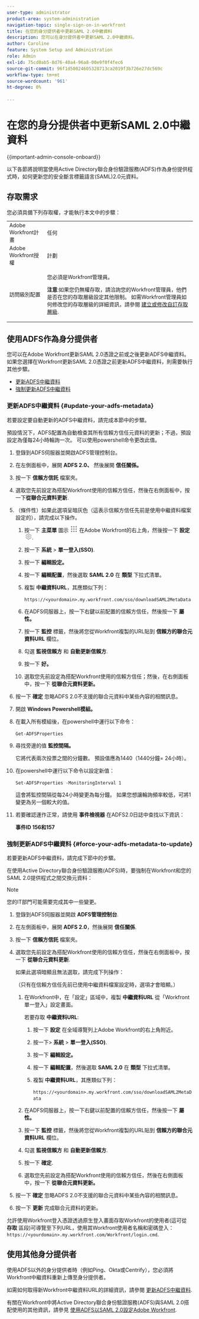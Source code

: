 ```yaml
---
user-type: administrator
product-area: system-administration
navigation-topic: single-sign-on-in-workfront
title: 在您的身分提供者中更新SAML 2.0中繼資料
description: 您可以在身分提供者中更新SAML 2.0中繼資料。
author: Caroline
feature: System Setup and Administration
role: Admin
exl-id: 75cd0ab5-8d76-40a4-96a8-00e9f0f4fec6
source-git-commit: 96f1d50024605328713ca2019f3b726e27dc569c
workflow-type: tm+mt
source-wordcount: '961'
ht-degree: 0%

---
```


# 在您的身分提供者中更新SAML 2.0中繼資料

{{important-admin-console-onboard}}

以下各節將說明當使用Active Directory聯合身份驗證服務(ADFS)作為身份提供程式時，如何更新您的安全斷言標籤語言(SAML)2.0元資料。

## 存取需求

您必須具備下列存取權，才能執行本文中的步驟：

<table style="table-layout:auto"> 
 <col> 
 <col> 
 <tbody> 
  <tr> 
   <td role="rowheader">Adobe Workfront計畫</td> 
   <td>任何</td> 
  </tr> 
  <tr> 
   <td role="rowheader">Adobe Workfront授權</td> 
   <td>計劃</td> 
  </tr> 
  <tr> 
   <td role="rowheader">訪問級別配置</td> 
   <td> <p>您必須是Workfront管理員。</p> <p><b>注意</b>:如果您仍無權存取，請洽詢您的Workfront管理員，他們是否在您的存取層級設定其他限制。 如需Workfront管理員如何修改您的存取層級的詳細資訊，請參閱 <a href="../../../administration-and-setup/add-users/configure-and-grant-access/create-modify-access-levels.md" class="MCXref xref">建立或修改自訂存取層級</a>.</p> </td> 
  </tr> 
 </tbody> 
</table>

## 使用ADFS作為身分提供者

您可以在Adobe Workfront更新SAML 2.0憑證之前或之後更新ADFS中繼資料。 如果您選擇在Workfront更新SAML 2.0憑證之前更新ADFS中繼資料，則需要執行其他步驟。

* [更新ADFS中繼資料](#update-your-adfs-metadata)
* [強制更新ADFS中繼資料](#force-your-adfs-metadata-to-update)

### 更新ADFS中繼資料 {#update-your-adfs-metadata}

若要設定要自動更新的ADFS中繼資料，請完成本節中的步驟。

預設情況下，ADFS配置為自動檢查其所有信賴方信任元資料的更新；不過，預設設定為僅每24小時輪詢一次。 可以使用powershell命令更改此值。

1. 登錄到ADFS伺服器並開啟ADFS管理控制台。
1. 在左側面板中，展開 **ADFS 2.0、** 然後展開 **信任關係。**

1. 按一下 **信賴方信託** 檔案夾。
1. 選取您先前設定為搭配Workfront使用的信賴方信任，然後在右側面板中，按一下&#x200B;**從聯合元資料更新**.
1. （條件性）如果此選項呈暗灰色（這表示信賴方信任先前是使用中繼資料檔案設定的），請完成以下操作。

   1. 按一下 **主菜單** 圖示 ![](assets/main-menu-icon.png) 在Adobe Workfront的右上角，然後按一下 **設定** ![](assets/gear-icon-settings.png).

   1. 按一下 **系統** > **單一登入(SSO)**.

   1. 按一下 **編輯設定。**
   1. 按一下 **編輯配置**，然後選取 **SAML 2.0** 在 **類型** 下拉式清單。

   1. 複製 **中繼資料URL**，其應類似下列：

      `https://<yourdomain>.my.workfront.com/sso/downloadSAML2MetaData`

   1. 在ADFS伺服器上，按一下右鍵以前配置的信賴方信任，然後按一下 **屬性。**
   1. 按一下 **監控** 標籤，然後將您從Workfront複製的URL貼到 **信賴方的聯合元資料URL** 欄位。

   1. 勾選 **監視信賴方** 和 **自動更新信賴方**.

   1. 按一下 **好。**
   1. 選取您先前設定為搭配Workfront使用的信賴方信任；然後，在右側面板中，按一下 **從聯合元資料更新。**

1. 按一下 **確定** 忽略ADFS 2.0不支援的聯合元資料中某些內容的相關訊息。
1. 開啟 **Windows Powershell模組。**
1. 在載入所有模組後，在powershell中運行以下命令：

   `Get-ADFSProperties`

1. 尋找旁邊的值 **監控間隔。**

   它將代表兩次投票之間的分鐘數。 預設值應為1440（1440分鐘= 24小時）。

1. 在powershell中運行以下命令以設定新值：

   `Set-ADFSProperties -MonitoringInterval 1`

   這會將監控間隔從每24小時變更為每分鐘。 如果您想讓輪詢頻率較低，可將1變更為另一個較大的值。

1. 若要確認運作正常，請使用 **事件檢視器** 在ADFS2.0日誌中查找以下資訊：

   **事件ID 156和157**

### 強制更新ADFS中繼資料 {#force-your-adfs-metadata-to-update}

若要更新ADFS中繼資料，請完成下節中的步驟。

在使用Active Directory聯合身份驗證服務(ADFS)時，要強制在Workfront和您的SAML 2.0提供程式之間交換元資料：

>[!NOTE]
>
>您的IT部門可能需要完成其中一些變更。

1. 登錄到ADFS伺服器並開啟 **ADFS管理控制台**.
1. 在左側面板中，展開 **ADFS 2.0**，然後展開 **信任關係**.

1. 按一下 **信賴方信託** 檔案夾。
1. 選取您先前設定為搭配Workfront使用的信賴方信任，然後在右側面板中，按一下 **從聯合元資料更新**.

   如果此選項暗顯且無法選取，請完成下列操作：

   （只有在信賴方信任先前已使用中繼資料檔案設定時，選項才會暗顯。）

   1. 在Workfront中，在「設定」區域中，複製 **中繼資料URL** 從「Workfront單一登入」設定畫面。

      若要存取 **中繼資料URL**:

      1. 按一下 **設定** 在全域導覽列上Adobe Workfront的右上角附近。
      1. 按一下> **系統** > **單一登入(SSO)**.
      1. 按一下 **編輯設定。**
      1. 按一下 **編輯配置**，然後選取 **SAML 2.0** 在 **類型** 下拉式清單。
      1. 複製 **中繼資料URL**，其應類似下列：

         `https://<yourdomain>.my.workfront.com/sso/downloadSAML2MetaData`
   1. 在ADFS伺服器上，按一下右鍵以前配置的信賴方信任，然後按一下 **屬性。**
   1. 按一下 **監控** 標籤，然後將您從Workfront複製的URL貼到 **信賴方的聯合元資料URL** 欄位。
   1. 勾選 **監視信賴方** 和 **自動更新信賴方**.
   1. 按一下 **確定**.
   1. 選取您先前設定為搭配Workfront使用的信賴方信任，然後在右側面板中，按一下 **從聯合元資料更新。**


1. 按一下 **確定** 忽略ADFS 2.0不支援的聯合元資料中某些內容的相關訊息。
1. 按一下 **更新** 完成聯合元資料的更新。

允許使用Workfront登入憑證透過原生登入畫面存取Workfront的使用者(這可從 **存取** 區段)可導覽至下列URL，使用其Workfront使用者名稱和密碼登入： `https://<yourdomain>.my.workfront.com/Workfront/login.cmd`.

## 使用其他身分提供者

使用ADFS以外的身分提供者時（例如Ping、Okta或Centrify），您必須將Workfront中繼資料重新上傳至身分提供者。

如需如何取得新Workfront中繼資料URL的詳細資訊，請參閱 [更新ADFS中繼資料](#update-your-adfs-metadata).

有關在Workfront中將Active Directory聯合身份驗證服務(ADFS)與SAML 2.0搭配使用的其他資訊，請參見 [使用ADFS以SAML 2.0設定Adobe Workfront](../../../administration-and-setup/add-users/single-sign-on/configure-workfront-saml-2-adfs.md).
